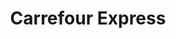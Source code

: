 ---
title: "Carrefour Express"
url: /toulouse/carrefour-express-allees-charles-de-fitte/
shop: commodité
---